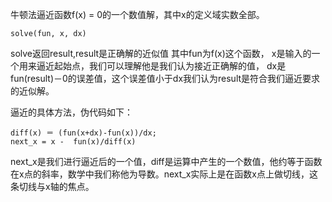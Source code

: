 牛顿法逼近函数f(x) = 0的一个数值解，其中x的定义域实数全部。
 
    solve(fun, x, dx)

solve返回result,result是正确解的近似值
其中fun为f(x)这个函数， 
x是输入的一个用来逼近起始点，我们可以理解他是我们认为接近正确解的值，
dx是fun(result)－0的误差值，这个误差值小于dx我们认为result是符合我们逼近要求的近似解。

逼近的具体方法，伪代码如下：

    diff(x) ＝ (fun(x+dx)-fun(x))/dx;
    next_x = x -  fun(x)/diff(x)
    
next_x是我们进行逼近后的一个值，diff是运算中产生的一个数值，他约等于函数在x点的斜率，数学中我们称他为导数。next_x实际上是在函数x点上做切线，这条切线与x轴的焦点。    

